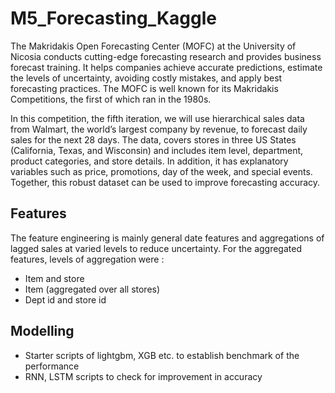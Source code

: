 # M5_Forecasting_Kaggle

The Makridakis Open Forecasting Center (MOFC) at the University of Nicosia conducts cutting-edge forecasting research and provides business forecast training. It helps companies achieve accurate predictions, estimate the levels of uncertainty, avoiding costly mistakes, and apply best forecasting practices. The MOFC is well known for its Makridakis Competitions, the first of which ran in the 1980s.  

In this competition, the fifth iteration, we will use hierarchical sales data from Walmart, the world’s largest company by revenue, to forecast daily sales for the next 28 days. The data, covers stores in three US States (California, Texas, and Wisconsin) and includes item level, department, product categories, and store details. In addition, it has explanatory variables such as price, promotions, day of the week, and special events. Together, this robust dataset can be used to improve forecasting accuracy.

## Features
The feature engineering is mainly general date features and aggregations of lagged sales at varied levels to reduce uncertainty. For the aggregated features, levels of aggregation were :

- Item and store
- Item (aggregated over all stores)
- Dept id and store id

## Modelling
- Starter scripts of lightgbm, XGB etc. to establish benchmark of the performance
- RNN, LSTM scripts to check for improvement in accuracy

